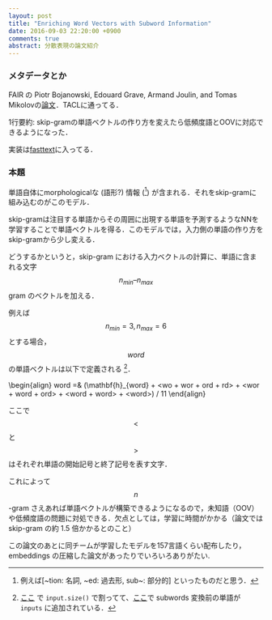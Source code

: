 ```yaml
---
layout: post
title: "Enriching Word Vectors with Subword Information"
date: 2016-09-03 22:20:00 +0900
comments: true
abstract: 分散表現の論文紹介
---
```


### メタデータとか

FAIR の Piotr Bojanowski, Edouard Grave, Armand Joulin, and Tomas Mikolovの[論文](https://arxiv.org/pdf/1607.04606.pdf)．TACLに通ってる．

1行要約:
skip-gramの単語ベクトルの作り方を変えたら低頻度語とOOVに対応できるようになった．

実装は[fasttext](https://fasttext.cc/)に入ってる．

### 本題

単語自体にmorphologicalな (語形?) 情報 ([^ex]) が含まれる．それをskip-gramに組み込むのがこのモデル．

skip-gramは注目する単語からその周囲に出現する単語を予測するようなNNを学習することで単語ベクトルを得る．このモデルでは，入力側の単語の作り方をskip-gramから少し変える．

どうするかというと，skip-gram における入力ベクトルの計算に、単語に含まれる文字 $$n_{min} – n_{max}$$ gram のベクトルを加える．

例えば $$n_{min}=3, n_{max}=6$$ とする場合， $$word$$ の単語ベクトルは以下で定義される [^code]．

\begin{align}
    word =& (\mathbf{h}_{word} + \<wo  + wor  + ord  + rd\> + \<wor + word + ord\> + \<word + word\> + \<word\>) / 11
\end{align}

ここで $$<$$ と $$>$$ はそれぞれ単語の開始記号と終了記号を表す文字．

これによって $$n$$-gram さえあれば単語ベクトルが構築できるようになるので，未知語（OOV）や低頻度語の問題に対処できる．欠点としては，学習に時間がかかる（論文では skip-gram の約 1.5 倍かかるとのこと）

この論文のあとに同チームが学習したモデルを157言語くらい配布したり，embeddings の圧縮した論文があったりでいろいろありがたい.

[^ex]: 例えば[~tion: 名詞, ~ed: 過去形, sub~: 部分的] といったものだと思う．
[^code]: [ここ](https://github.com/facebookresearch/fastText/blob/b5b7d307274ce00ef52198fbc692ed3bd11d9856/src/model.cc#L50) で `input.size()` で割ってて、[ここ](https://github.com/facebookresearch/fastText/blob/b5b7d307274ce00ef52198fbc692ed3bd11d9856/src/dictionary.cc#L201)で subwords 変換前の単語が `inputs` に追加されている．
